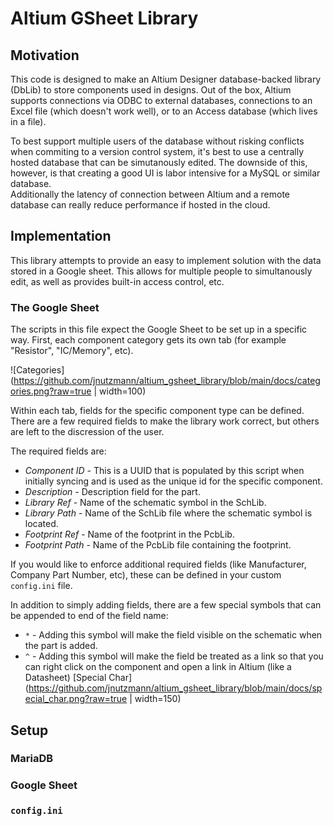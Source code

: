 # Altium GSheet Library

## Motivation

This code is designed to make an Altium Designer database-backed library (DbLib)
to store components used in designs.  Out of the box, Altium supports
connections via ODBC to external databases, connections to an Excel file (which 
doesn't work well), or to an Access database (which lives in a file).

To best support multiple users of the database without risking conflicts when
commiting to a version control system, it's best to use a centrally hosted
database that can be simutanously edited.  The downside of this, however,
is that creating a good UI is labor intensive for a MySQL or similar database.  
Additionally the latency of  connection between Altium and a remote database 
can really reduce performance if hosted in the cloud.


## Implementation

This library attempts to provide an easy to implement solution with the data
stored in a Google sheet.  This allows for multiple people to simultanously
edit, as well as provides built-in access control, etc.


### The Google Sheet

The scripts in this file expect the Google Sheet to be set up in a specific way.
First, each component category gets its own tab (for example "Resistor",
"IC/Memory", etc).

![Categories](https://github.com/jnutzmann/altium_gsheet_library/blob/main/docs/categories.png?raw=true | width=100)

Within each tab, fields for the specific component type can be defined.  There
are a few required fields to make the library work correct, but others are left
to the discression of the user.

The required fields are:
- *Component ID* - This is a UUID that is populated by this script when initially
  syncing and is used as the unique id for the specific component.
- *Description* - Description field for the part.
- *Library Ref* - Name of the schematic symbol in the SchLib.
- *Library Path* - Name of the SchLib file where the schematic symbol is located.
- *Footprint Ref* - Name of the footprint in the PcbLib.
- *Footprint Path* - Name of the PcbLib file containing the footprint.

If you would like to enforce additional required fields (like Manufacturer,
Company Part Number, etc), these can be defined in your custom `config.ini` file.

In addition to simply adding fields, there are a few special symbols that can
be appended to end of the field name:
- `*` - Adding this symbol will make the field visible on the schematic when the
  part is added.
- `^` - Adding this symbol will make the field be treated as a link so that
  you can right click on the component and open a link in Altium (like a
  Datasheet)
[Special Char](https://github.com/jnutzmann/altium_gsheet_library/blob/main/docs/special_char.png?raw=true | width=150)

## Setup

### MariaDB

### Google Sheet

### `config.ini`